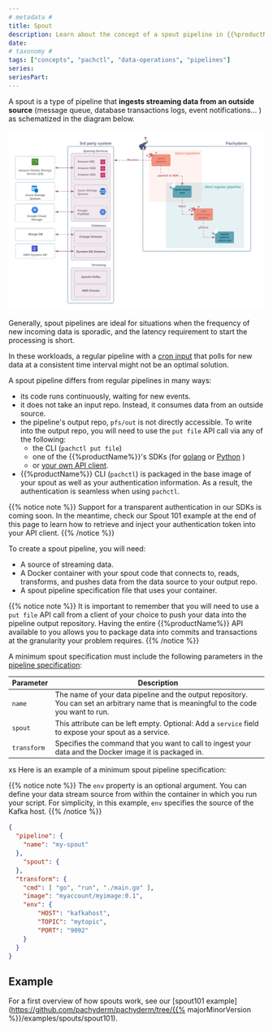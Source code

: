 ```yaml
---
# metadata # 
title: Spout
description: Learn about the concept of a spout pipeline in {{%productName%}}. 
date: 
# taxonomy #
tags: ["concepts", "pachctl", "data-operations", "pipelines"]
series:
seriesPart:
--- 
```


A spout is a type of pipeline
that **ingests streaming data
from an outside source**
(message queue, database transactions logs, event notifications... )
as schematized in the diagram below.

![spout-tldr](/images/spout_tldr.png)

Generally, 
spout pipelines are ideal for situations
when the frequency of new incoming data
is sporadic, and the latency requirement
to start the processing is short. 

In these workloads,
a regular pipeline with a [cron input](../cron)
that polls for new data
at a consistent time interval
might not be an optimal solution.

A spout pipeline differs
from regular pipelines in many ways:

- its code runs continuously, waiting for new events.
- it does not take an input repo. 
Instead, it consumes data from an outside source.
- the pipeline's output repo,
`pfs/out` is not directly accessible. 
To write into the output repo,
you will need to use the `put file` API call
via any of the following:
    - the CLI (`pachctl put file`)
    - one of the {{%productName%}}'s SDKs (for [golang](../../../../reference/clients/#go-client) or [Python](../../../../reference/clients/#python-client) )
    - or [your own API client](../../../../reference/clients/#other-languages).
- {{%productName%}} CLI (`pachctl`) is packaged
in the base image of your spout
as well as your authentication information.
As a result, the authentication is seamless when using `pachctl`. 

{{% notice note %}}
 Support for a transparent
authentication in our SDKs is coming soon.
In the meantime, check our Spout 101 example
at the end of this page to learn how to retrieve
and inject your authentication token into your API client.
{{% /notice %}}


To create a spout pipeline, you will need:

* A source of streaming data.
* A Docker container with your spout code that connects to, reads, transforms, and pushes data from the data source to your output repo. 
* A spout pipeline specification file that uses your container.

{{% notice note %}}
It is important
to remember that you will
need to use a `put file` API call
from a client of your choice
to push your data
into the pipeline output repository.
Having the entire {{%productName%}} API
available to you
allows you to package data
into commits and transactions
at the granularity your problem requires.
{{% /notice %}}


A minimum spout specification must include the following
parameters in the [pipeline specification](../../../../reference/pipeline-spec):

| Parameter   | Description |
| ----------- | ----------- |
| `name`      | The name of your data pipeline and the output repository. You can set an arbitrary name that is meaningful to the code you want to run. |
| `spout`     | This attribute can be left empty. Optional: Add a `service` field to expose your spout as a service. |
| `transform` | Specifies the command that you want to call to ingest your data and the Docker image it is packaged in. |

xs
Here is an example of a minimum spout pipeline specification:

{{% notice note %}}
The `env` property is an optional argument.
You can define your data stream source
from within the container
in which you run
your script.
For simplicity, in this example,
`env` specifies the
source of the Kafka host.
{{% /notice %}}

```json
{
  "pipeline": {
    "name": "my-spout"
  },
    "spout": {
  },
  "transform": {
    "cmd": [ "go", "run", "./main.go" ],
    "image": "myaccount/myimage:0.1",
    "env": {
        "HOST": "kafkahost",
        "TOPIC": "mytopic",
        "PORT": "9092"
    }
  }
}
```

## Example

For a first overview of how spouts work, see
our [spout101 example](https://github.com/pachyderm/pachyderm/tree/{{% majorMinorVersion %}}/examples/spouts/spout101).



